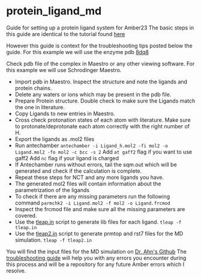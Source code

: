 # protein_ligand_md
Guide for setting up a protein ligand system for Amber23
The basic steps in this guide are identical to the tutorial found [here](https://ambermd.org/tutorials/basic/tutorial4b/index.php)

However this guide is context for the troubleshooting tips posted below the guide.
For this example we will use the enzyme pdb [8dq8](https://www.rcsb.org/structure/8dq8)

Check pdb file of the complex in Maestro or any other viewing software. For this example we will use Schrodinger Maestro.
- Import pdb in Maestro. Inspect the structure and note the ligands and protein chains.
- Delete any waters or ions which may be present in the pdb file.
- Prepare Protein structure. Double check to make sure the Ligands match the one in literature.
- Copy Ligands to new entries in Maestro.
- Cross check protonation states of each atom with literature. Make sure to protonate/deprotonate each atom correctly with the right number of H.
- Export the ligands as .mol2 files
- Run antechamber
 ```antechamber -i Ligand_h.mol2 -fi mol2 -o Ligand.mol2 -fo mol2 -c bcc -s 2```
Add `at gaff2` flag if you want to use gaff2
Add `nc` flag if your ligand is charged
- If Antechamber runs without errors, tail the sqm.out which will be generated and check if the calculation is complete.
- Repeat these steps for NCT and any more ligands you have.
- The generated mol2 files will contain information about the parametrization of the ligands
- To check if there are any missing parameters run the following command
```parmchk2 -i Ligand.mol2 -f mol2 -o Ligand.frcmod```
- Inspect the frcmod file and make sure all the missing parameters are covered.
- Use the [tleap.in](tleap.in) script to generate lib files for each ligand.
```tleap -f tleap.in```
- Use the [tleap2.in](tleap2.in) script to generate prmtop and rst7 files for the MD simulation.
```tleap -f tleap2.in```

You will find the input files for the MD simulation on [Dr. Ahn's Github](https://github.com/shirleyahn/amber_scripts/tree/main)
The [troubleshooting guide](Troubleshooting.md) will help you with any errors you encounter during this process and will be a repository for any future Amber errors which I resolve.
